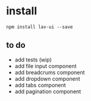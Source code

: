 # install

`npm install lav-ui --save`



## to do

+ add tests (wip)
+ add file input component
+ add breadcrums component
+ add dropdown component
+ add tabs component
+ add pagination component